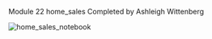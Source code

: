 Module 22 home_sales
Completed by Ashleigh Wittenberg

![home_sales_notebook](https://github.com/Ashleigh-Wittenberg/home_sales/assets/152832328/a046029d-b4dd-4347-8134-2f19edd8dff4)
